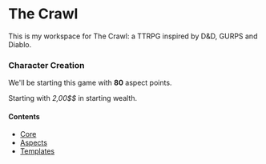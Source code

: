 # The Crawl

This is my workspace for The Crawl: a TTRPG inspired by D&D, GURPS and Diablo.


### Character Creation

We'll be starting this game with **80** aspect points.

Starting with *2,00$$* in starting wealth.

#### Contents

* [Core](core.md)
* [Aspects](aspects.md)
* [Templates](templates.md)

